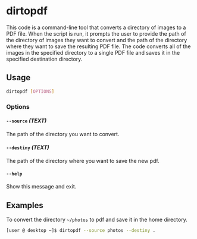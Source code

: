 # dirtopdf

This code is a command-line tool that converts a directory of images to a PDF file. When the script is run, it prompts the user to provide the path of the directory of images they want to convert and the path of the directory where they want to save the resulting PDF file. The code converts all of the images in the specified directory to a single PDF file and saves it in the specified destination directory.

## Usage

```bash
dirtopdf [OPTIONS]
```

### Options

#### `--source` *(TEXT)*

The path of the directory you want to convert.

#### `--destiny` *(TEXT)*

The path of the directory where you want to save the new pdf.

#### `--help`

Show this message and exit.

## Examples

To convert the directory `~/photos` to pdf and save it in the home directory.

```bash
[user @ desktop ~]$ dirtopdf --source photos --destiny .
```

